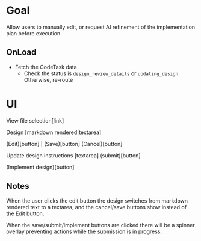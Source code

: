 # Goal
Allow users to manually edit, or request AI refinement of the implementation plan before execution.

## OnLoad
- Fetch the CodeTask data
    - Check the status is `design_review_details` or `updating_design`. Otherwise, re-route

# UI

View file selection[link]

Design
[markdown rendered|textarea]

(Edit)[button] | (Save)[button] (Cancel)[button] 

Update design instructions
[textarea]
(submit)[button]

(Implement design)[button]

## Notes

When the user clicks the edit button the design switches from markdown rendered text to a textarea, and the cancel/save buttons show instead of the Edit button.

When the save/submit/implement buttons are clicked there will be a spinner overlay preventing actions while the submission is in progress.
